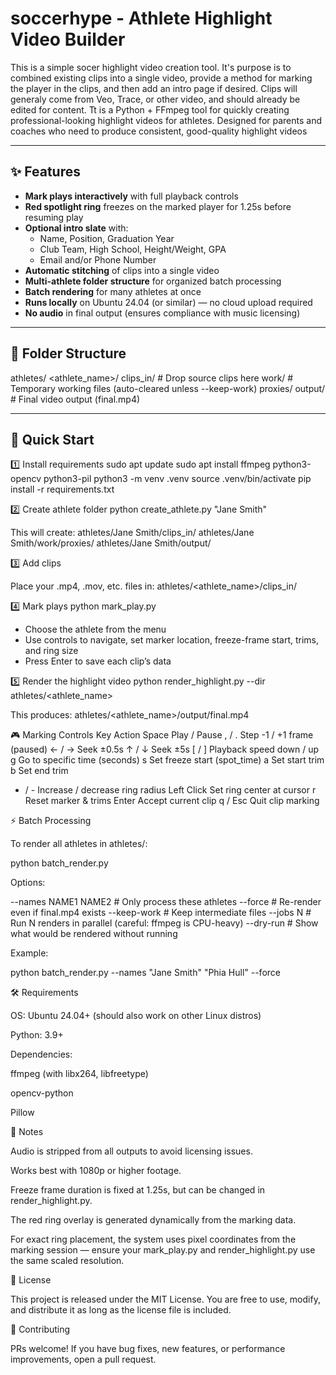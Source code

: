 # soccerhype - Athlete Highlight Video Builder
This is a simple socer highlight video creation tool. It's purpose is to combined existing clips into a single video, provide a method for marking the player in the clips, and then add an intro page if desired. Clips will generaly come from Veo, Trace, or other video, and should already be edited for content. Tt is a Python + FFmpeg tool for quickly creating professional-looking highlight videos for athletes. Designed for parents and coaches who need to produce consistent, good-quality highlight videos

---

## ✨ Features

- **Mark plays interactively** with full playback controls
- **Red spotlight ring** freezes on the marked player for 1.25s before resuming play
- **Optional intro slate** with:
  - Name, Position, Graduation Year
  - Club Team, High School, Height/Weight, GPA
  - Email and/or Phone Number
- **Automatic stitching** of clips into a single video
- **Multi-athlete folder structure** for organized batch processing
- **Batch rendering** for many athletes at once
- **Runs locally** on Ubuntu 24.04 (or similar) — no cloud upload required
- **No audio** in final output (ensures compliance with music licensing)

---

## 📂 Folder Structure
athletes/
<athlete_name>/
clips_in/ # Drop source clips here
work/ # Temporary working files (auto-cleared unless --keep-work)
proxies/
output/ # Final video output (final.mp4)


---

## 🚀 Quick Start

1️⃣ Install requirements
sudo apt update
sudo apt install ffmpeg python3-opencv python3-pil
python3 -m venv .venv
source .venv/bin/activate
pip install -r requirements.txt

2️⃣ Create athlete folder
python create_athlete.py "Jane Smith"

This will create:
athletes/Jane Smith/clips_in/
athletes/Jane Smith/work/proxies/
athletes/Jane Smith/output/

3️⃣ Add clips

Place your .mp4, .mov, etc. files in:
athletes/<athlete_name>/clips_in/

4️⃣ Mark plays
python mark_play.py

* Choose the athlete from the menu
* Use controls to navigate, set marker location, freeze-frame start, trims, and ring size
* Press Enter to save each clip’s data

5️⃣ Render the highlight video
python render_highlight.py --dir athletes/<athlete_name>

This produces:
athletes/<athlete_name>/output/final.mp4

🎮 Marking Controls
Key	Action
Space	Play / Pause
, / .	Step -1 / +1 frame (paused)
← / →	Seek ±0.5s
↑ / ↓	Seek ±5s
[ / ]	Playback speed down / up
g	Go to specific time (seconds)
s	Set freeze start (spot_time)
a	Set start trim
b	Set end trim
+ / -	Increase / decrease ring radius
Left Click	Set ring center at cursor
r	Reset marker & trims
Enter	Accept current clip
q / Esc	Quit clip marking

⚡ Batch Processing

To render all athletes in athletes/:

python batch_render.py


Options:

--names NAME1 NAME2    # Only process these athletes
--force                # Re-render even if final.mp4 exists
--keep-work            # Keep intermediate files
--jobs N               # Run N renders in parallel (careful: ffmpeg is CPU-heavy)
--dry-run              # Show what would be rendered without running


Example:

python batch_render.py --names "Jane Smith" "Phia Hull" --force

🛠 Requirements

OS: Ubuntu 24.04+ (should also work on other Linux distros)

Python: 3.9+

Dependencies:

ffmpeg (with libx264, libfreetype)

opencv-python

Pillow

📌 Notes

Audio is stripped from all outputs to avoid licensing issues.

Works best with 1080p or higher footage.

Freeze frame duration is fixed at 1.25s, but can be changed in render_highlight.py.

The red ring overlay is generated dynamically from the marking data.

For exact ring placement, the system uses pixel coordinates from the marking session — ensure your mark_play.py and render_highlight.py use the same scaled resolution.

📄 License

This project is released under the MIT License.
You are free to use, modify, and distribute it as long as the license file is included.

🤝 Contributing

PRs welcome! If you have bug fixes, new features, or performance improvements, open a pull request.
